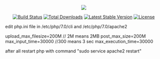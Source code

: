 <p align="center"><img src="https://laravel.com/assets/img/components/logo-laravel.svg"></p>

<p align="center">
<a href="https://travis-ci.org/laravel/framework"><img src="https://travis-ci.org/laravel/framework.svg" alt="Build Status"></a>
<a href="https://packagist.org/packages/laravel/framework"><img src="https://poser.pugx.org/laravel/framework/d/total.svg" alt="Total Downloads"></a>
<a href="https://packagist.org/packages/laravel/framework"><img src="https://poser.pugx.org/laravel/framework/v/stable.svg" alt="Latest Stable Version"></a>
<a href="https://packagist.org/packages/laravel/framework"><img src="https://poser.pugx.org/laravel/framework/license.svg" alt="License"></a>
</p>


<p align="center">
  
edit php.ini file in   /etc/php/7.0/cli  and  /etc/php/7.0/apache2 
 
upload_max_filesize=200M  // 2M means 2MB
post_max_size=200M
max_input_time=30000      //300 means 3 sec
max_execution_time=30000



after all restart php with command "sudo service apache2 restart"

</p>






